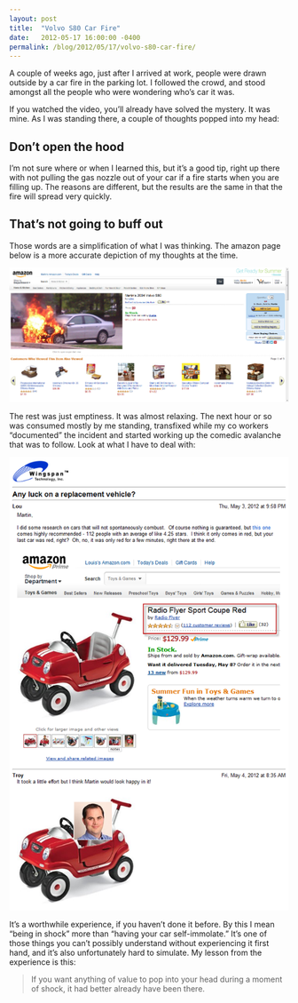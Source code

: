 ```yaml
---
layout: post
title:  "Volvo S80 Car Fire"
date:   2012-05-17 16:00:00 -0400
permalink: /blog/2012/05/17/volvo-s80-car-fire/
---
```


A couple of weeks ago, just after I arrived at work, people were drawn outside by a car fire in the parking lot.  I followed the crowd, and
stood amongst all the people who were wondering who’s car it was.

If you watched the video, you’ll already have solved the mystery.  It was mine.  As I was standing there, a couple of thoughts popped into my
head:

Don’t open the hood
-------------------

I’m not sure where or when I learned this, but it’s a good tip, right up there with not pulling the gas nozzle out of your car if a fire
starts when you are filling up.  The reasons are different, but the results are the same in that the fire will spread very quickly.

That’s not going to buff out
----------------------------

Those words are a simplification of what I was thinking.  The amazon page below is a more accurate depiction of my thoughts at the time.

![volvo-amazon]

The rest was just emptiness.  It was almost relaxing.  The next hour or so was consumed mostly by me standing, transfixed while my co workers “documented” the incident and started working up the comedic avalanche that was to follow.  Look at what I have to deal with:

![comedic-avalanch]

It’s a worthwhile experience, if you haven’t done it before.  By this I mean “being in shock” more than “having your car self-immolate.”
It’s one of those things you can’t possibly understand without experiencing it first hand, and it’s also unfortunately hard to simulate.
My lesson from the experience is this:
> If you want anything of value to pop into your head during a moment of shock, it had better already have been there.

[comedic-avalanch]: /img/volvo/ComedicAvalanch.png
[volvo-amazon]: /img/volvo/VolvoS80Amazon1.png